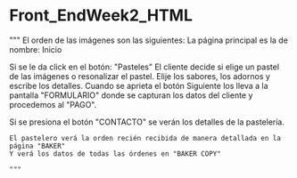 # Front_EndWeek2_HTML

"""
  El orden de las imágenes son las siguientes:
  La página principal es la de nombre: Inicio
  
  Si se le da click en el botón: "Pasteles"
  El cliente decide si elige un pastel de las imágenes o resonalizar el pastel.
  Elije los sabores, los adornos y escribe los detalles.
  Cuando se aprieta el botón Siguiente los lleva a la pantalla "FORMULARIO"
  donde se capturan los datos del cliente y procedemos al "PAGO".
  
  Si se presiona el botón "CONTACTO" se verán los detalles de la pastelería.
  
  
  ~~~~~~~Del lado del PANADERO~~~~~~~
  El pastelero verá la orden recién recibida de manera detallada en la página "BAKER"
  Y verá los datos de todas las órdenes en "BAKER COPY"
  
"""
